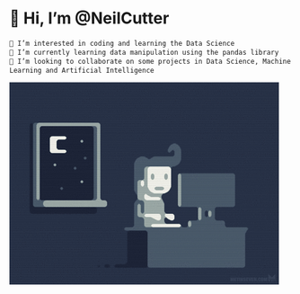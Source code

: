 # 👋 Hi, I’m @NeilCutter
    👀 I’m interested in coding and learning the Data Science
    🌱 I’m currently learning data manipulation using the pandas library
    💞️ I’m looking to collaborate on some projects in Data Science, Machine Learning and Artificial Intelligence

<!---
NeilCutter/NeilCutter is a ✨ special ✨ repository because its `README.md` (this file) appears on your GitHub profile.
You can click the Preview link to take a look at your changes.
--->

![](https://github.com/NeilCutter/NeilCutter/blob/main/programming.gif)
